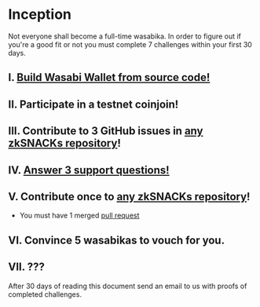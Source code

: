# Inception

Not everyone shall become a full-time wasabika. In order to figure out if you're a good fit or not you must complete 7 challenges within your first 30 days.

## I. [Build Wasabi Wallet from source code!](https://github.com/zkSNACKs/WalletWasabi#build-from-source-code)

## II. Participate in a testnet coinjoin!

## III. Contribute to 3 GitHub issues in [any zkSNACKs repository](https://github.com/zkSNACKs)!

## IV. [Answer 3 support questions!](https://github.com/zkSNACKs/WalletWasabi/discussions)

## V. Contribute once to [any zkSNACKs repository](https://github.com/zkSNACKs)!

- You must have 1 merged [pull request](http://oss-watch.ac.uk/resources/pullrequest)

## VI. Convince 5 wasabikas to vouch for you.

## VII. ???

After 30 days of reading this document send an email to us with proofs of completed challenges.
